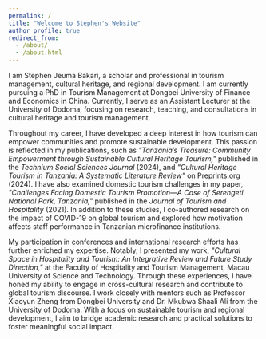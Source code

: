 ```yaml
---
permalink: /
title: "Welcome to Stephen's Website"
author_profile: true
redirect_from: 
  - /about/
  - /about.html
---
```


I am Stephen Jeuma Bakari, a scholar and professional in tourism management, cultural heritage, and regional development. I am currently pursuing a PhD in Tourism Management at Dongbei University of Finance and Economics in China. Currently, I serve as an Assistant Lecturer at the University of Dodoma, focusing on research, teaching, and consultations in cultural heritage and tourism management.

Throughout my career, I have developed a deep interest in how tourism can empower communities and promote sustainable development. This passion is reflected in my publications, such as *"Tanzania’s Treasure: Community Empowerment through Sustainable Cultural Heritage Tourism,"* published in the *Technium Social Sciences Journal* (2024), and *"Cultural Heritage Tourism in Tanzania: A Systematic Literature Review"* on Preprints.org (2024). I have also examined domestic tourism challenges in my paper, *"Challenges Facing Domestic Tourism Promotion—A Case of Serengeti National Park, Tanzania,"* published in the *Journal of Tourism and Hospitality* (2021). In addition to these studies, I co-authored research on the impact of COVID-19 on global tourism and explored how motivation affects staff performance in Tanzanian microfinance institutions. 

My participation in conferences and international research efforts has further enriched my expertise. Notably, I presented my work, *"Cultural Space in Hospitality and Tourism: An Integrative Review and Future Study Direction,"* at the Faculty of Hospitality and Tourism Management, Macau University of Science and Technology. Through these experiences, I have honed my ability to engage in cross-cultural research and contribute to global tourism discourse. I work closely with mentors such as Professor Xiaoyun Zheng from Dongbei University and Dr. Mkubwa Shaali Ali from the University of Dodoma. With a focus on sustainable tourism and regional development, I aim to bridge academic research and practical solutions to foster meaningful social impact.
